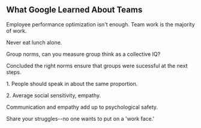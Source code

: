 ## What Google Learned About Teams

<p> Employee performance optimization isn't enough. Team work is the majority of work. </p>
<p> Never eat lunch alone. </p>
<p> Group norms, can you measure group think as a collective IQ? </p>
<p> Concluded the right norms ensure that groups were sucessful at the next steps. </p>
<p> 1. People should speak in about the same proportion. </p>
<p> 2. Average social sensitivity, empathy. </p>
<p> Communication and empathy add up to psychological safety. </p>
<p> Share your struggles--no one wants to put on a 'work face.' </p>

